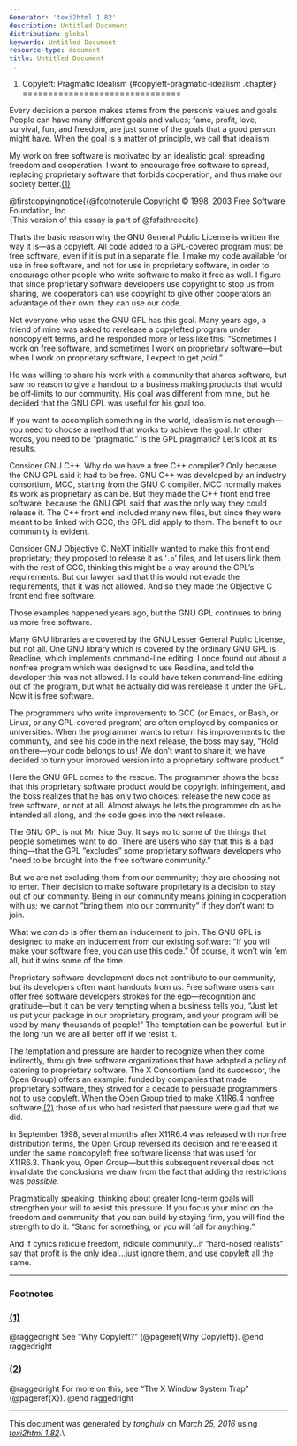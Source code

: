```yaml
---
Generator: 'texi2html 1.82'
description: Untitled Document
distribution: global
keywords: Untitled Document
resource-type: document
title: Untitled Document
...
```


1. Copyleft: Pragmatic Idealism {#copyleft-pragmatic-idealism .chapter}
===============================

Every decision a person makes stems from the person’s values and goals.
People can have many different goals and values; fame, profit, love,
survival, fun, and freedom, are just some of the goals that a good
person might have. When the goal is a matter of principle, we call that
idealism.

My work on free software is motivated by an idealistic goal: spreading
freedom and cooperation. I want to encourage free software to spread,
replacing proprietary software that forbids cooperation, and thus make
our society better.[(1)](#FOOT1)

@firstcopyingnotice{{@footnoterule Copyright © 1998, 2003 Free Software
Foundation, Inc.\
 {This version of this essay is part of @fsfsthreecite}

That’s the basic reason why the GNU General Public License is written
the way it is—as a copyleft. All code added to a GPL-covered program
must be free software, even if it is put in a separate file. I make my
code available for use in free software, and not for use in proprietary
software, in order to encourage other people who write software to make
it free as well. I figure that since proprietary software developers use
copyright to stop us from sharing, we cooperators can use copyright to
give other cooperators an advantage of their own: they can use our code.

Not everyone who uses the GNU GPL has this goal. Many years ago, a
friend of mine was asked to rerelease a copylefted program under
noncopyleft terms, and he responded more or less like this: “Sometimes I
work on free software, and sometimes I work on proprietary software—but
when I work on proprietary software, I expect to get *paid.*”

He was willing to share his work with a community that shares software,
but saw no reason to give a handout to a business making products that
would be off-limits to our community. His goal was different from mine,
but he decided that the GNU GPL was useful for his goal too.

If you want to accomplish something in the world, idealism is not
enough—you need to choose a method that works to achieve the goal. In
other words, you need to be “pragmatic.” Is the GPL pragmatic? Let’s
look at its results.

Consider GNU C++. Why do we have a free C++ compiler? Only because the
GNU GPL said it had to be free. GNU C++ was developed by an industry
consortium, MCC, starting from the GNU C compiler. MCC normally makes
its work as proprietary as can be. But they made the C++ front end free
software, because the GNU GPL said that was the only way they could
release it. The C++ front end included many new files, but since they
were meant to be linked with GCC, the GPL did apply to them. The benefit
to our community is evident.

Consider GNU Objective C. NeXT initially wanted to make this front end
proprietary; they proposed to release it as ‘`.o`’ files, and let users
link them with the rest of GCC, thinking this might be a way around the
GPL’s requirements. But our lawyer said that this would not evade the
requirements, that it was not allowed. And so they made the Objective C
front end free software.

Those examples happened years ago, but the GNU GPL continues to bring us
more free software.

Many GNU libraries are covered by the GNU Lesser General Public License,
but not all. One GNU library which is covered by the ordinary GNU GPL is
Readline, which implements command-line editing. I once found out about
a nonfree program which was designed to use Readline, and told the
developer this was not allowed. He could have taken command-line editing
out of the program, but what he actually did was rerelease it under the
GPL. Now it is free software.

The programmers who write improvements to GCC (or Emacs, or Bash, or
Linux, or any GPL-covered program) are often employed by companies or
universities. When the programmer wants to return his improvements to
the community, and see his code in the next release, the boss may say,
“Hold on there—your code belongs to us! We don’t want to share it; we
have decided to turn your improved version into a proprietary software
product.”

Here the GNU GPL comes to the rescue. The programmer shows the boss that
this proprietary software product would be copyright infringement, and
the boss realizes that he has only two choices: release the new code as
free software, or not at all. Almost always he lets the programmer do as
he intended all along, and the code goes into the next release.

The GNU GPL is not Mr. Nice Guy. It says no to some of the things that
people sometimes want to do. There are users who say that this is a bad
thing—that the GPL “excludes” some proprietary software developers who
“need to be brought into the free software community.”

But we are not excluding them from our community; they are choosing not
to enter. Their decision to make software proprietary is a decision to
stay out of our community. Being in our community means joining in
cooperation with us; we cannot “bring them into our community” if they
don’t want to join.

What we *can* do is offer them an inducement to join. The GNU GPL is
designed to make an inducement from our existing software: “If you will
make your software free, you can use this code.” Of course, it won’t win
’em all, but it wins some of the time.

Proprietary software development does not contribute to our community,
but its developers often want handouts from us. Free software users can
offer free software developers strokes for the ego—recognition and
gratitude—but it can be very tempting when a business tells you, “Just
let us put your package in our proprietary program, and your program
will be used by many thousands of people!” The temptation can be
powerful, but in the long run we are all better off if we resist it.

The temptation and pressure are harder to recognize when they come
indirectly, through free software organizations that have adopted a
policy of catering to proprietary software. The X Consortium (and its
successor, the Open Group) offers an example: funded by companies that
made proprietary software, they strived for a decade to persuade
programmers not to use copyleft. When the Open Group tried to make
X11R6.4 nonfree software,[(2)](#FOOT2) those of us who had resisted that
pressure were glad that we did.

In September 1998, several months after X11R6.4 was released with
nonfree distribution terms, the Open Group reversed its decision and
rereleased it under the same noncopyleft free software license that was
used for X11R6.3. Thank you, Open Group—but this subsequent reversal
does not invalidate the conclusions we draw from the fact that adding
the restrictions was *possible.*

Pragmatically speaking, thinking about greater long-term goals will
strengthen your will to resist this pressure. If you focus your mind on
the freedom and community that you can build by staying firm, you will
find the strength to do it. “Stand for something, or you will fall for
anything.”

And if cynics ridicule freedom, ridicule community…if “hard-nosed
realists” say that profit is the only ideal…just ignore them, and use
copyleft all the same.

<div class="footnote">

------------------------------------------------------------------------

### Footnotes

### [(1)](#DOCF1)

@raggedright See “Why Copyleft?” (@pageref{Why Copyleft}). @end
raggedright

### [(2)](#DOCF2)

@raggedright For more on this, see “The X Window System Trap”
(@pageref{X}). @end raggedright

</div>

------------------------------------------------------------------------

This document was generated by *tonghuix* on *March 25, 2016* using
[*texi2html 1.82*](http://www.nongnu.org/texi2html/).\
